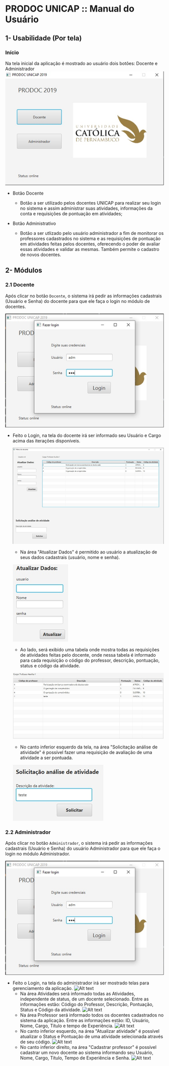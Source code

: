 # PRODOC UNICAP :: Manual do Usuário

## 1- Usabilidade (Por tela)

### Início

Na tela inicial da aplicação é mostrado ao usuário dois botões: Docente e Administrador
![Alt text](https://github.com/rodrigorjsf/ProdocUnicapProject/blob/master/docs/manualUsuario/Telas/telaInicial.jpg)

- Botão Docente
	- Botão a ser utilizado pelos docentes UNICAP para realizar seu login no sistema e assim administrar suas atividades, informações da conta e requisições de pontuação em atividades;
	
- Botão Administrativo
	- Botão a ser utlizado pelo usuário administrador a fim de monitorar os professores cadastrados no sistema e as requisições de pontuação em atividades feitas pelos docentes, oferecendo o poder de avaliar essas atividades e validar as mesmas. Também permite o cadastro de novos docentes.

## 2- Módulos

### 2.1 Docente

Após clicar no botão `Docente`, o sistema irá pedir as informações cadastrais (Usuário e Senha) do docente para que ele faça o login no módulo de docentes.

![Alt text](https://github.com/rodrigorjsf/ProdocUnicapProject/blob/master/docs/manualUsuario/Telas/senhaDocente.jpg)

- Feito o Login, na tela do docente irá ser informado seu Usuário e Cargo acima das iterações disponíveis. 

	![Alt text](https://github.com/rodrigorjsf/ProdocUnicapProject/blob/master/docs/manualUsuario/Telas/mainMenu.jpg)
	
	- Na área "Atualizar Dados" é permitido ao usuário a atualização de seus dados cadastrais (usuário, nome e senha).
	
	![Alt text](https://github.com/rodrigorjsf/ProdocUnicapProject/blob/master/docs/manualUsuario/Telas/attDadosDoc.jpg)
	- Ao lado, será exibido uma tabela onde mostra todas as requisições de atividades feitas pelo docente, onde nessa tabela é informado para cada requisição o código do professor, descrição, pontuação, status e código da atividade.
	
	![Alt text](https://github.com/rodrigorjsf/ProdocUnicapProject/blob/master/docs/manualUsuario/Telas/docenteAtividades.jpg)
	- No canto inferior esquerdo da tela, na área "Solicitação análise de atividade" é possível fazer uma requisição de avaliação de uma atividade a ser pontuada.
	
	![Alt text](https://github.com/rodrigorjsf/ProdocUnicapProject/blob/master/docs/manualUsuario/Telas/novaAtividade.jpg)

### 2.2 Administrador

Após clicar no botão `Administrador`, o sistema irá pedir as informações cadastrais (Usuário e Senha) do usuário Administrador para que ele faça o login no módulo Administrador.

![Alt text](https://github.com/rodrigorjsf/ProdocUnicapProject/blob/master/docs/manualUsuario/Telas/senhaDocente.jpg)

- Feito o Login, na tela do administrador irá ser mostrado telas para gerenciamento da aplicação.
![Alt text]()
	- Na área Atividades será informado todas as Atividades, independente de status, de um docente selecionado. Entre as informações estão: Código do Professor, Descrição, Pontuação, Status e Código da atividade.
	![Alt text]()
	- Na área Professor será informado todos os docentes cadastrados no sistema da aplicação. Entre as informações estão: ID, Usuário, Nome, Cargo, Título e tempo de Experiência.
	![Alt text]()
	- No canto inferior esquerdo, na área "Atualizar atividade" é possível atualizar o Status e Pontuação de uma atividade selecionada através de seu código.
	![Alt text]()
	- No canto inferior direito, na área "Cadastrar professor" é possível cadastrar um novo docente ao sistema informando seu Usuário, Nome, Cargo, Título, Tempo de Experiência e Senha.
	![Alt text]()
